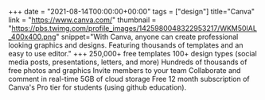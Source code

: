 +++
date = "2021-08-14T00:00:00+00:00"
tags = ["design"]
title="Canva"
link = "https://www.canva.com/"
thumbnail = "https://pbs.twimg.com/profile_images/1425980048322953217/WKM50IAL_400x400.png"
snippet="With Canva, anyone can create professional looking graphics and designs. Featuring thousands of templates and an easy to use editor."
+++
250,000+ free templates
100+ design types (social media posts, presentations, letters, and more)
Hundreds of thousands of free photos and graphics
Invite members to your team
Collaborate and comment in real-time
5GB of cloud storage
Free 12 month subscription of Canva's Pro tier for students (using github education).
